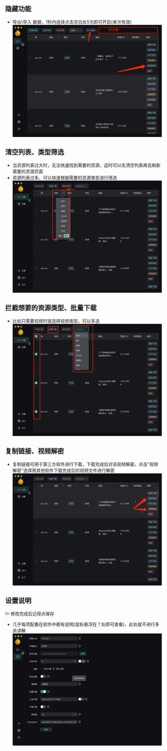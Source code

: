 ## 隐藏功能
- 导出\导入 数据，1秒内连续点击空白处5次即可开启(单次有效)  
![more-4.png](images/more-4.png ':size=30%')

## 清空列表、类型筛选
- 当资源列表过大时，无法快速找到需要的资源，这时可以先清空列表再去刷新需要的资源页面  
- 资源列表过多，可以快速根据需要的资源类型进行筛选  
![more-4.png](images/more-1.png ':size=30%')

## 拦截想要的资源类型、批量下载
- 比如只需要视频时就选择视频类型，可以多选  
![more-1.png](images/more-2.png ':size=30%')

## 复制链接、视频解密
- 复制链接可用于第三方软件进行下载，下载完成后对该视频解密，点击“视频解密”选择用其他软件下载完成后的视频文件进行解密  
![more-3.png](images/more-3.png ':size=30%')

## 设置说明
!> 修改完成后记得点保存  
- 几乎每项配置在软件中都有说明(鼠标悬浮在？处即可查看)，此处就不进行多余讲解  
![config.png](images/config.png ':size=30%')